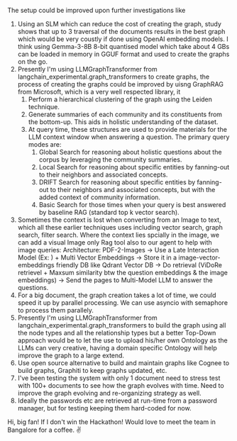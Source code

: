 The setup could be improved upon further investigations like
1. Using an SLM which can reduce the cost of creating the graph, study shows that up to 3 traversal of the documents results in the best graph which would be very coustly if done using OpenAI embedding models. I think using Gemma-3-8B 8-bit quantised model which take about 4 GBs can be loaded in memory in GGUF format and used to create the graphs on the go. 
2. Presently I'm using LLMGraphTransformer from langchain_experimental.graph_transformers to create graphs, the process of creating the graphs could be improved by uisng GraphRAG from Microsoft, which is a very well respected library, it 
    1. Perform a hierarchical clustering of the graph using the Leiden technique.
    2. Generate summaries of each community and its constituents from the bottom-up. This aids in holistic understanding of the dataset.
    3. At query time, these structures are used to provide materials for the LLM context window when answering a question. The primary query modes are:
        1. Global Search for reasoning about holistic questions about the corpus by leveraging the community summaries.
        2. Local Search for reasoning about specific entities by fanning-out to their neighbors and associated concepts.
        3. DRIFT Search for reasoning about specific entities by fanning-out to their neighbors and associated concepts, but with the added context of community information.
        4. Basic Search for those times when your query is best answered by baseline RAG (standard top k vector search).
3. Sometimes the context is lost when converting from an Image to text, which all these earlier techniques uses including vector search, graph search, filter search. Where the context lies spcially in the image, we can add a visual Image only Rag tool also to our agent to help with image queries:
Architecture:
PDF-2-Images -> Use a Late Interaction Model (Ex: ) + Multi Vector Embeddings -> Store it in a image-vector-embeddings friendly DB like Qdrant Vector DB -> Do retrieval (ViDoRe retrievel + Maxsum similarity btw the question embeddings & the image embeddings) -> Send the pages to Multi-Model LLM to answer the questions.
4. For a big document, the graph creation takes a lot of time, we could speed it up by parallel processing. We can use asyncio with semaphore to process them parallely.
5. Presently I'm using LLMGraphTransformer from langchain_experimental.graph_transformers to build the graph using all the node types and all the relationship types but a better Top-Down approach would be to let the use to upload his/her own Ontology as the LLMs can very creative, having a domain specific Ontology will help improve the graph to a large extend. 
6. Use open source alternative to build and maintain graphs like Cognee to build graphs, Graphiti to keep graphs updated, etc.
7. I've been testing the system with only 1 document need to stress test with 100+ documents to see how the graph evolves with time. Need to improve the graph evolving and re-organizing strategy as well.
8. Ideally the passwords etc are retrieved at run-time from a password manager, but for testing keeping them hard-coded for now.


Hi, big fan!
If I don't win the Hackathon! Would love to meet the team in Bangalore for a coffee. ✌️